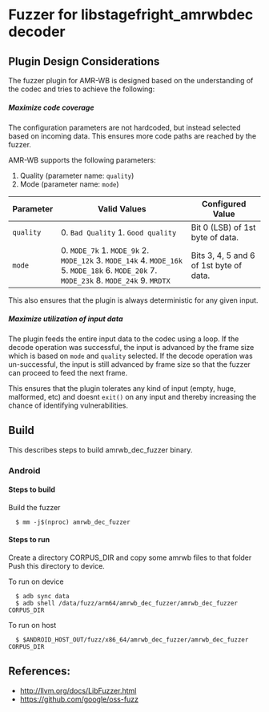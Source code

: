 # Fuzzer for libstagefright_amrwbdec decoder

## Plugin Design Considerations
The fuzzer plugin for AMR-WB is designed based on the understanding of the
codec and tries to achieve the following:

##### Maximize code coverage
The configuration parameters are not hardcoded, but instead selected based on
incoming data. This ensures more code paths are reached by the fuzzer.

AMR-WB supports the following parameters:
1. Quality (parameter name: `quality`)
2. Mode (parameter name: `mode`)

| Parameter| Valid Values| Configured Value|
|------------- |-------------| ----- |
| `quality` | 0. `Bad Quality` 1. `Good quality` | Bit 0 (LSB) of 1st byte of data. |
| `mode`   | 0. `MODE_7k` 1. `MODE_9k` 2. `MODE_12k` 3. `MODE_14k`  4. `MODE_16k ` 5. `MODE_18k` 6. `MODE_20k` 7. `MODE_23k` 8. `MODE_24k` 9. `MRDTX`  | Bits 3, 4, 5 and 6 of 1st byte of data. |

This also ensures that the plugin is always deterministic for any given input.

##### Maximize utilization of input data
The plugin feeds the entire input data to the codec using a loop.
If the decode operation was successful, the input is advanced by the frame size
which is based on `mode` and `quality` selected.
If the decode operation was un-successful, the input is still advanced by frame size so
that the fuzzer can proceed to feed the next frame.

This ensures that the plugin tolerates any kind of input (empty, huge,
malformed, etc) and doesnt `exit()` on any input and thereby increasing the
chance of identifying vulnerabilities.

## Build

This describes steps to build amrwb_dec_fuzzer binary.

### Android

#### Steps to build
Build the fuzzer
```
  $ mm -j$(nproc) amrwb_dec_fuzzer
```

#### Steps to run
Create a directory CORPUS_DIR and copy some amrwb files to that folder
Push this directory to device.

To run on device
```
  $ adb sync data
  $ adb shell /data/fuzz/arm64/amrwb_dec_fuzzer/amrwb_dec_fuzzer CORPUS_DIR
```
To run on host
```
  $ $ANDROID_HOST_OUT/fuzz/x86_64/amrwb_dec_fuzzer/amrwb_dec_fuzzer CORPUS_DIR
```

## References:
 * http://llvm.org/docs/LibFuzzer.html
 * https://github.com/google/oss-fuzz
